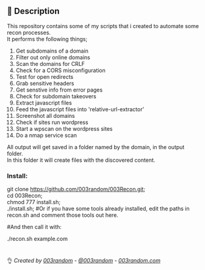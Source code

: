## 📌 Description 

This repository contains some of my scripts that i created to automate some recon processes.  
It performs the following things;  
1. Get subdomains of a domain    
2. Filter out only online domains    
3. Scan the domains for CRLF    
4. Check for a CORS misconfiguration  
5. Test for open redirects  
6. Grab sensitive headers  
7. Get senstive info from error pages  
8. Check for subdomain takeovers  
9. Extract javascript files  
10. Feed the javascript files into 'relative-url-extractor'  
11. Screenshot all domains  
12. Check if sites run wordpress  
13. Start a wpscan on the wordpress sites  
14. Do a nmap service scan  

All output will get saved in a folder named by the domain, in the output folder.   
In this folder it will create files with the discovered content.  

### Install:  
git clone https://github.com/003random/003Recon.git;  
cd 003Recon;  
chmod 777 install.sh;  
./install.sh;  #Or if you have some tools already installed, edit the paths in recon.sh and comment those tools out here.  

#And then call it with:  

./recon.sh example.com  
    
# 
👌 *Created by [003random](http://hackerone.com/003random) - [@003random](https://twitter.com/rub003) - [003random.com](https://poc-server.com/blog/)* 
